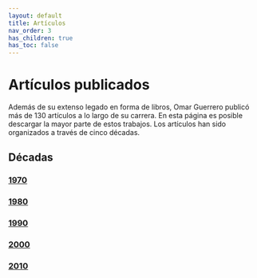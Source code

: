 ```yaml
---
layout: default
title: Artículos
nav_order: 3
has_children: true
has_toc: false
---
```


# Artículos publicados

Además de su extenso legado en forma de libros, Omar Guerrero publicó más de 130 artículos a lo largo de su carrera. En esta página es posible descargar la mayor parte de estos trabajos. Los artículos han sido organizados a través de cinco décadas.

## Décadas

### [1970](/docs/articulos/1970.html)
### [1980](/docs/articulos/1980.html)
### [1990](/docs/articulos/1990.html)
### [2000](/docs/articulos/2000.html)
### [2010](/docs/articulos/2010.html)

